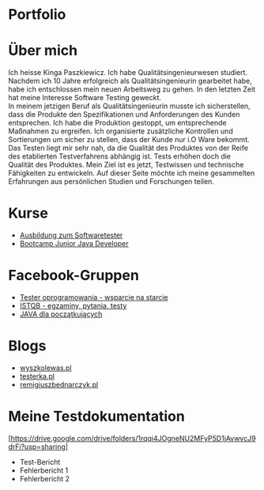 # Portfolio
# Über mich 
Ich heisse Kinga Paszkiewicz. Ich habe Qualitätsingenieurwesen studiert. Nachdem ich 10 Jahre erfolgreich als Qualitätsingenieurin gearbeitet habe, habe ich entschlossen mein neuen Arbeitsweg zu gehen. 
In den letzten Zeit hat meine Interesse Software Testing geweckt.  
In meinem jetzigen Beruf als Qualitätsingenieurin musste ich sicherstellen, dass die Produkte den Spezifikationen und Anforderungen des Kunden entsprechen.
Ich habe die Produktion gestoppt, um entsprechende Maßnahmen zu ergreifen. Ich organisierte zusätzliche Kontrollen und Sortierungen um sicher zu stellen, dass der Kunde nur i.O Ware bekommt. 
Das Testen liegt mir sehr nah, da die Qualität des Produktes von der Reife des etablierten Testverfahrens abhängig ist. Tests erhöhen doch die Qualität des Produktes.
Mein Ziel ist es jetzt, Testwissen und technische Fähigkeiten zu entwickeln. 
Auf dieser Seite möchte ich meine gesammelten Erfahrungen aus persönlichen Studien und Forschungen teilen.
# Kurse
* [Ausbildung zum Softwaretester](https://www.wyszkolewas.com.pl/)
* [Bootcamp Junior Java Developer](https://bootcamp.javastart.pl/)
# Facebook-Gruppen
* [Tester oprogramowania - wsparcie na starcie](https://www.facebook.com/groups/testeroprogramowania/?multi_permalinks=1353043351863092)
* [ISTQB - egzaminy, pytania, testy](https://www.facebook.com/groups/194288250951242)
* [JAVA dla początkujących](https://www.facebook.com/groups/231900600895570)
# Blogs
* [wyszkolewas.pl](https://www.wyszkolewas.com.pl/)
* [testerka.pl](http://testerka.pl/)
* [remigiuszbednarczyk.pl]( https://remigiuszbednarczyk.pl/)

# Meine Testdokumentation 
[https://drive.google.com/drive/folders/1rqqi4JOgneNU2MFyP5D1jAvwvcJ9drFi?usp=sharing]
* Test-Bericht
* Fehlerbericht 1
* Fehlerbericht 2
